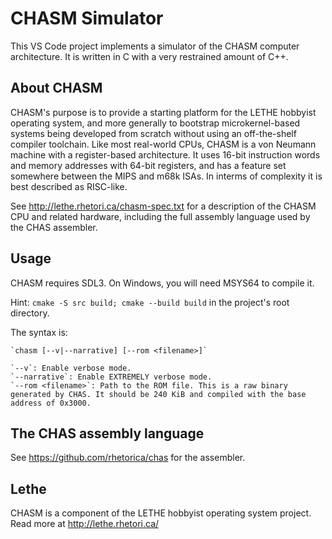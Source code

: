 

# CHASM Simulator

This VS Code project implements a simulator of the CHASM computer architecture. It is written in C with a very restrained amount of C++.

## About CHASM

CHASM's purpose is to provide a starting platform for the LETHE hobbyist operating system, and more generally to bootstrap microkernel-based systems being developed from scratch without using an off-the-shelf compiler toolchain. Like most real-world CPUs, CHASM is a von Neumann machine with a register-based architecture. It uses 16-bit instruction words and memory addresses with 64-bit registers, and has a feature set somewhere between the MIPS and m68k ISAs. In interms of complexity it is best described as RISC-like.

See http://lethe.rhetori.ca/chasm-spec.txt for a description of the CHASM CPU and related hardware, including the full assembly language used by the CHAS assembler.


## Usage

CHASM requires SDL3. On Windows, you will need MSYS64 to compile it.

Hint: `cmake -S src build; cmake --build build` in the project's root directory.

The syntax is:

	`chasm [--v|--narrative] [--rom <filename>]`

	`--v`: Enable verbose mode.
	`--narrative`: Enable EXTREMELY verbose mode.
	`--rom <filename>`: Path to the ROM file. This is a raw binary generated by CHAS. It should be 240 KiB and compiled with the base address of 0x3000.


## The CHAS assembly language

See https://github.com/rhetorica/chas for the assembler.


## Lethe

CHASM is a component of the LETHE hobbyist operating system project. Read more at http://lethe.rhetori.ca/
